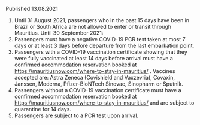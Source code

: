 Published 13.08.2021
1. Until 31 August 2021, passengers who in the past 15 days have been in Brazil or South Africa are not allowed to enter or transit through Mauritius.
Until 30 September 2021:
2. Passengers must have a negative COVID-19 PCR test taken at most 7 days or at least 3 days before departure from the last embarkation point.
3. Passengers with a COVID-19 vaccination certificate showing that they were fully vaccinated at least 14 days before arrival must have a confirmed accommodation reservation booked at <a href="https://mauritiusnow.com/where-to-stay-in-mauritius/">https://mauritiusnow.com/where-to-stay-in-mauritius/</a> . Vaccines accepted are: Astra Zeneca (Covishield and Vaxzevria), Covaxin, Janssen, Moderna, Pfizer-BioNTech Sinovac, Sinopharm or Sputnik.
4. Passengers without a COVID-19 vaccination certificate must have a confirmed accommodation reservation booked at <a href="https://mauritiusnow.com/where-to-stay-in-mauritius/">https://mauritiusnow.com/where-to-stay-in-mauritius/</a> and are subject to quarantine for 14 days.
5. Passengers are subject to a PCR test upon arrival.

